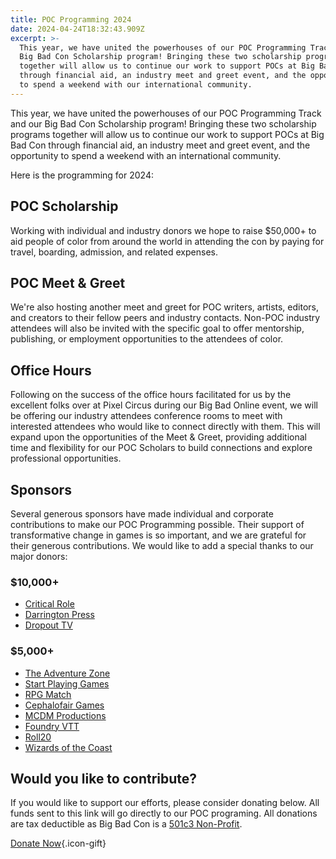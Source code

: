 ```yaml
---
title: POC Programming 2024
date: 2024-04-24T18:32:43.909Z
excerpt: >-
  This year, we have united the powerhouses of our POC Programming Track and our
  Big Bad Con Scholarship program! Bringing these two scholarship programs
  together will allow us to continue our work to support POCs at Big Bad Con
  through financial aid, an industry meet and greet event, and the opportunity
  to spend a weekend with our international community.
---
```


This year, we have united the powerhouses of our POC Programming Track and our Big Bad Con Scholarship program! Bringing these two scholarship programs together will allow us to continue our work to support POCs at Big Bad Con through financial aid, an industry meet and greet event, and the opportunity to spend a weekend with an international community.

Here is the programming for 2024:

## POC Scholarship

Working with individual and industry donors we hope to raise $50,000+ to aid people of color from around the world in attending the con by paying for travel, boarding, admission, and related expenses.

## POC Meet & Greet

We're also hosting another meet and greet for POC writers, artists, editors, and creators to their fellow peers and industry contacts. Non-POC industry attendees will also be invited with the specific goal to offer mentorship, publishing, or employment opportunities to the attendees of color.

## Office Hours

Following on the success of the office hours facilitated for us by the excellent folks over at Pixel Circus during our Big Bad Online event, we will be offering our industry attendees conference rooms to meet with interested attendees who would like to connect directly with them. This will expand upon the opportunities of the Meet & Greet, providing additional time and flexibility for our POC Scholars to build connections and explore professional opportunities.

## Sponsors

Several generous sponsors have made individual and corporate contributions to make our POC Programming possible. Their support of transformative change in games is so important, and we are grateful for their generous contributions. We would like to add a special thanks to our major donors:

### $10,000+

* [Critical Role](https://critrole.com/)
* [Darrington Press](https://darringtonpress.com/)
* [Dropout TV](https://signup.dropout.tv/)

### $5,000+

* [The Adventure Zone](https://maximumfun.org/podcasts/adventure-zone/)
* [Start Playing Games](https://startplaying.games/)
* [RPG Match](https://rpgmatch.org/)
* [Cephalofair Games](https://cephalofair.com/)
* [MCDM Productions](https://www.mcdmproductions.com/)
* [Foundry VTT](https://foundryvtt.com/)
* [Roll20](https://roll20.net/)
* [Wizards of the Coast](https://company.wizards.com/en)

## Would you like to contribute?

If you would like to support our efforts, please consider donating below. All funds sent to this link will go directly to our POC programing. All donations are tax deductible as Big Bad Con is a [501c3 Non-Profit](https://www.bigbadcon.com/proof-of-501c3-status/).

[Donate Now](https://www.paypal.com/us/fundraiser/charity/1653860){.icon-gift}
